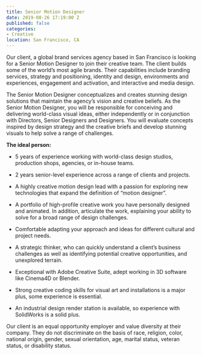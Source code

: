 ```yaml
---
title: Senior Motion Designer
date: 2019-08-26 17:19:00 Z
published: false
categories:
- Creative
location: San Francisco, CA
---
```


Our client, a global brand services agency based in San Francisco is looking for a Senior Motion Designer to join their creative team. The client builds some of the world’s most agile brands. Their capabilities include branding services, strategy and positioning, identity and design, environments and experiences, engagement and activation, and interactive and media design.

The Senior Motion Designer conceptualizes and creates stunning design solutions that maintain the agency’s vision and creative beliefs. As the Senior Motion Designer, you will be responsible for conceiving and delivering world-class visual ideas, either independently or in conjunction with Directors, Senior Designers and Designers. You will evaluate concepts inspired by design strategy and the creative briefs and develop stunning visuals to help solve a range of challenges.

**The ideal person:**

* 5 years of experience working with world-class design studios, production shops, agencies, or in-house teams.

* 2 years senior-level experience across a range of clients and projects.

* A highly creative motion design lead with a passion for exploring new technologies that expand the definition of “motion designer”.

* A portfolio of high-profile creative work you have personally designed and animated. In addition, articulate the work, explaining your ability to solve for a broad range of design challenges.

* Comfortable adapting your approach and ideas for different cultural and project needs.

* A strategic thinker, who can quickly understand a client’s business challenges as well as identifying potential creative opportunities, and unexplored terrain.

* Exceptional with Adobe Creative Suite, adept working in 3D software like Cinema4D or Blender.

* Strong creative coding skills for visual art and installations is a major plus, some experience is essential.

* An industrial design render station is available, so experience with SolidWorks is a solid plus.

Our client is an equal opportunity employer and value diversity at their company. They do not discriminate on the basis of race, religion, color, national origin, gender, sexual orientation, age, marital status, veteran status, or disability status.